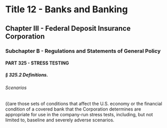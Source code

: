 
# Title 12 - Banks and Banking
## Chapter III - Federal Deposit Insurance Corporation
### Subchapter B - Regulations and Statements of General Policy
#### PART 325 - STRESS TESTING
##### § 325.2 Definitions.
###### Scenarios

(i)are those sets of conditions that affect the U.S. economy or the financial condition of a covered bank that the Corporation determines are appropriate for use in the company-run stress tests, including, but not limited to, baseline and severely adverse scenarios.
